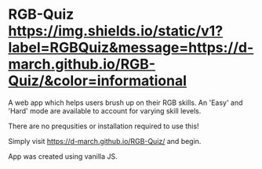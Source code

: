 # RGB-Quiz https://img.shields.io/static/v1?label=RGBQuiz&message=https://d-march.github.io/RGB-Quiz/&color=informational
 A web app which helps users brush up on their RGB skills. An 'Easy' and 'Hard' mode are available to account for varying skill levels.

There are no prequsities or installation required to use this!

Simply visit https://d-march.github.io/RGB-Quiz/ and begin. 

App was created using vanilla JS.

